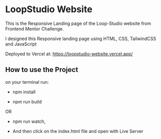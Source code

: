 # LoopStudio Website

This is the Responsive Landing page of the Loop-Studio website from Frontend Mentor Challenge.

I designed this Responsive landing page using HTML, CSS, TailwindCSS and JavaScript

Deployed to Vercel at:
https://loopstudio-website.vercel.app/

## How to use the Project

on your terminal run:

- npm install

* npm run build

OR

- npm run watch,

- And then click on the index.html file and open with Live Server
